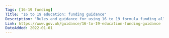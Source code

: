 ```yaml
---
Tags: [16-19 funding]
Title: "16 to 19 education: funding guidance"
Description: "Rules and guidance for using 16 to 19 formula funding allocated by ESFA."
Link: https://www.gov.uk/guidance/16-to-19-education-funding-guidance
DateAdded: 2022-01-01
---
```

